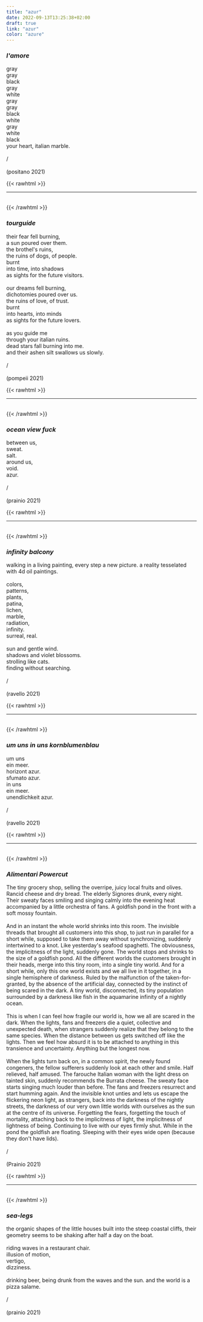 ```yaml
---
title: "azur"
date: 2022-09-13T13:25:38+02:00
draft: true
link: "azur"
color: "azure"
---
```


### _l'amore_

gray\
gray\
black\
gray\
white\
gray\
gray\
black\
white\
gray\
white\
black\
your heart, italian marble.\
\
/\
\
(positano 2021)

{{< rawhtml >}}
<br>
<hr class="m-0 gray-line" />
<br>
{{< /rawhtml >}}

### _tourguide_

their fear fell burning,\
a sun poured over them.\
the brothel's ruins,\
the ruins of dogs, of people.\
burnt\
into time, into shadows\
as sights for the future visitors.\
\
our dreams fell burning,\
dichotomies poured over us.\
the ruins of love, of trust.\
burnt\
into hearts, into minds\
as sights for the future lovers.\
\
as you guide me\
through your italian ruins.\
dead stars fall burning into me.\
and their ashen silt swallows us slowly.\
\
/\
\
(pompeii 2021)

{{< rawhtml >}}
<br>
<hr class="m-0 gray-line" />
<br>
{{< /rawhtml >}}
<!-- -->

### _ocean view fuck_

between us,\
sweat.\
salt.\
around us,\
void.\
azur.\
\
/\
\
(prainio 2021)

{{< rawhtml >}}
<br>
<hr class="m-0 gray-line" />
<br>
{{< /rawhtml >}}
<!-- -->

### _infinity balcony_

walking in a living painting, every step a new picture.
a reality tesselated with 4d oil paintings.\
\
colors,\
patterns,\
plants,\
patina,\
lichen,\
marble,\
radiation,\
infinity.\
surreal, real.\
\
sun and gentle wind.\
shadows and violet blossoms.\
strolling like cats.\
finding without searching.\
\
/\
\
(ravello 2021)

{{< rawhtml >}}
<br>
<hr class="m-0 gray-line" />
<br>
{{< /rawhtml >}}
<!-- -->

### _um uns in uns kornblumenblau_

um uns\
ein meer.\
horizont azur.\
sfumato azur.\
in uns\
ein meer.\
unendlichkeit azur.\
\
/\
\
(ravello 2021)

{{< rawhtml >}}
<br>
<hr class="m-0 gray-line" />
<br>
{{< /rawhtml >}}
<!-- -->

### _Alimentari Powercut_

The tiny grocery shop, selling the overripe, juicy local fruits and olives.
Rancid cheese and dry bread.
The elderly Signores drunk, every night.
Their sweaty faces smiling and singing calmly into the evening heat accompanied by a little orchestra of fans.
A goldfish pond in the front with a soft mossy fountain.
\
\
And in an instant the whole world shrinks into this room.
The invisible threads that brought all customers into this shop, to just run in parallel for a short while, supposed to take them away without synchronizing, suddenly intertwined to a knot.
Like yesterday's seafood spaghetti.
The obviousness, the implicitness of the light, suddenly gone.
The world stops and shrinks to the size of a goldfish pond.
All the different worlds the customers brought in their heads, merge into this tiny room, into a single tiny world.
And for a short while, only this one world exists and we all live in it together, in a single hemisphere of darkness.
Ruled by the malfunction of the taken-for-granted, by the absence of the artificial day, connected by the instinct of being scared in the dark.
A tiny world, disconnected, its tiny population surrounded by a darkness like fish in the aquamarine infinity of a nightly ocean.
\
\
This is when I can feel how fragile our world is, how we all are scared in the dark.
When the lights, fans and freezers die a quiet, collective and unexpected death, when strangers suddenly realize that they belong to the same species.
When the distance between us gets switched off like the lights.
Then we feel how absurd it is to be attached to anything in this transience and uncertainty.
Anything but the longest now.
\
\
When the lights turn back on, in a common spirit, the newly found congeners, the fellow sufferers suddenly look at each other and smile.
Half relieved, half amused.
The farouche Italian woman with the light dress on tainted skin, suddenly recommends the Burrata cheese.
The sweaty face starts singing much louder than before.
The fans and freezers resurrect and start humming again.
And the invisible knot unties and lets us escape the flickering neon light, as strangers, back into the darkness of the nightly streets, the darkness of our very own little worlds with ourselves as the sun at the centre of its universe.
Forgetting the fears, forgetting the touch of mortality, attaching back to the implicitness of light, the implicitness of lightness of being.
Continuing to live with our eyes firmly shut.
While in the pond the goldfish are floating.
Sleeping with their eyes wide open (because they don't have lids).
\
\
/\
\
(Prainio 2021)

{{< rawhtml >}}
<br>
<hr class="m-0 gray-line" />
<br>
{{< /rawhtml >}}
<!-- -->

### _sea-legs_

the organic shapes of the little houses built into the steep coastal cliffs,
their geometry seems to be shaking after half a day on the boat.\
\
riding waves in a restaurant chair.\
illusion of motion,\
vertigo,\
dizziness.\
\
drinking beer, being drunk from the waves and the sun.
and the world is a pizza salame.\
\
/\
\
(prainio 2021)
